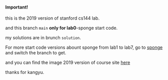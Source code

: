 #### Important!

this is the 2019 version of stanford cs144 lab.

and this branch `main` **only for lab0**-sponge start code.

my solutions are in brunch `solution`.

For more start code versions abount sponge from lab1 to lab7, go to [sponge](https://gitee.com/kangyupl/sponge/tree/master) and switch the branch to get.

and you can find the image 2019 version of course site [here](https://www.cnblogs.com/kangyupl/p/stanford_cs144_labs.html)

thanks for kangyu.
